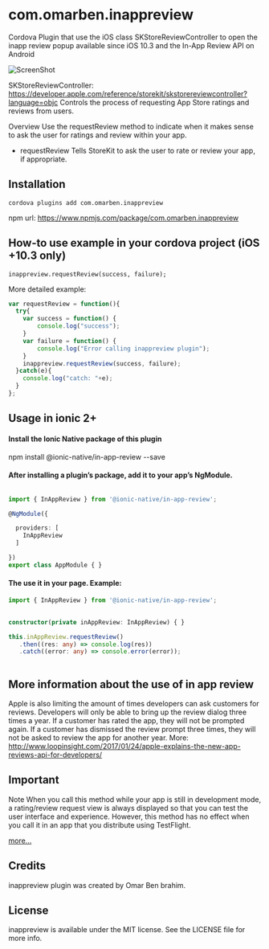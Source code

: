 # com.omarben.inappreview
Cordova Plugin that use the iOS class SKStore​Review​Controller to open the inapp review popup available since iOS 10.3 and the In-App Review API on Android


![ScreenShot](https://cdn-enterprise.discourse.org/ionicframework/uploads/default/original/3X/8/0/80f4eae62688e2a0a44b88e865b5a7f7b964a25f.jpg)


SKStore​Review​Controller: https://developer.apple.com/reference/storekit/skstorereviewcontroller?language=objc 
Controls the process of requesting App Store ratings and reviews from users.

Overview
Use the request​Review method to indicate when it makes sense to ask the user for ratings and review within your app.

+ request​Review
Tells StoreKit to ask the user to rate or review your app, if appropriate.



## Installation
```
cordova plugins add com.omarben.inappreview

```

npm url: https://www.npmjs.com/package/com.omarben.inappreview



## How-to use example in your cordova project (iOS +10.3 only)
```
inappreview.requestReview(success, failure);
```

More detailed example:
```javascript
var requestReview = function(){
  try{
    var success = function() {
        console.log("success");
    }
    var failure = function() {
        console.log("Error calling inappreview plugin");
    }
    inappreview.requestReview(success, failure);
  }catch(e){
    console.log("catch: "+e);
  }
};
```

## Usage in ionic 2+

#### Install the Ionic Native package of this plugin  
npm install @ionic-native/in-app-review --save

#### After installing a plugin’s package, add it to your app’s NgModule.


```typescript

import { InAppReview } from '@ionic-native/in-app-review';

@NgModule({

  providers: [
    InAppReview
  ]

})
export class AppModule { }
```

#### The use it in your page. Example:
```typescript
import { InAppReview } from '@ionic-native/in-app-review';
 

constructor(private inAppReview: InAppReview) { }

this.inAppReview.requestReview()
   .then((res: any) => console.log(res))
   .catch((error: any) => console.error(error));
 
```


## More information about the use of in app review
Apple is also limiting the amount of times developers can ask customers for reviews. Developers will only be able to bring up the review dialog three times a year. If a customer has rated the app, they will not be prompted again. If a customer has dismissed the review prompt three times, they will not be asked to review the app for another year.
More: http://www.loopinsight.com/2017/01/24/apple-explains-the-new-app-reviews-api-for-developers/ 

## Important
Note
When you call this method while your app is still in development mode, a rating/review request view is always displayed so that you can test the user interface and experience. However, this method has no effect when you call it in an app that you distribute using TestFlight.

[more...](https://developer.apple.com/documentation/storekit/skstorereviewcontroller/2851536-requestreview)

## Credits

inappreview plugin was created by Omar Ben brahim.

## License

inappreview is available under the MIT license. See the LICENSE file for more info.


